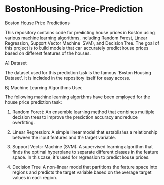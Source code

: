 # BostonHousing-Price-Prediction

Boston House Price Predictions

This repository contains code for predicting house prices in Boston using various machine learning algorithms, including Random Forest, Linear Regression, Support Vector Machine (SVM), and Decision Tree. The goal of this project is to build models that can accurately predict house prices based on different features of the houses.

A] Dataset

The dataset used for this prediction task is the famous 'Boston Housing Dataset'. It is included in the repository itself for easy access. 


B] Machine Learning Algorithms Used

The following machine learning algorithms have been employed for the house price prediction task:

1. Random Forest: An ensemble learning method that combines multiple decision trees to improve the prediction accuracy and reduce overfitting.

2. Linear Regression: A simple linear model that establishes a relationship between the input features and the target variable.

3. Support Vector Machine (SVM): A supervised learning algorithm that finds the optimal hyperplane to separate different classes in the feature space. In this case, it's used for regression to predict house prices.

4. Decision Tree: A non-linear model that partitions the feature space into regions and predicts the target variable based on the average target values in each region.
